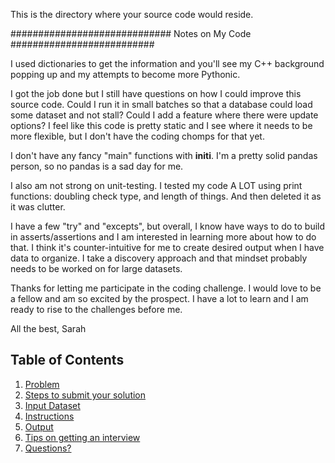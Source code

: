 This is the directory where your source code would reside.

############################# Notes on My Code ##########################

I used dictionaries to get the information and you'll see my C++ background
popping up and my attempts to become more Pythonic.

I got the job done but I still have questions on how I could improve this source
code. Could I run it in small batches so that a database could load some dataset
and not stall?
Could I add a feature where there were update options? I feel like this code is
pretty static and I see where it needs to be more flexible, but I don't have
the coding chomps for that yet.

I don't have any fancy "main" functions with __initi__. I'm a pretty solid
pandas person, so no pandas is a sad day for me.

I also am not strong on unit-testing. I tested my code A LOT using print
functions: doubling check type, and length of things. And then deleted it as
it was clutter.

I have a few "try" and "excepts", but overall,
I know have ways to do to build in asserts/assertions and I am interested
in learning more about how to do that. I think it's counter-intuitive for me
to create desired output when I have data to organize. I take a discovery
approach and that mindset probably needs to be worked on for large datasets.

Thanks for letting me participate in the coding challenge. I would love to be a
fellow and am so excited by the prospect. I have a lot to learn and I am ready
to rise to the challenges before me.

All the best,
Sarah 

## Table of Contents
1. [Problem](README.md#problem)
1. [Steps to submit your solution](README.md#steps-to-submit-your-solution)
1. [Input Dataset](README.md#input-dataset)
1. [Instructions](README.md#instructions)
1. [Output](README.md#output)
1. [Tips on getting an interview](README.md#tips-on-getting-an-interview)
1. [Questions?](README.md#questions?)
